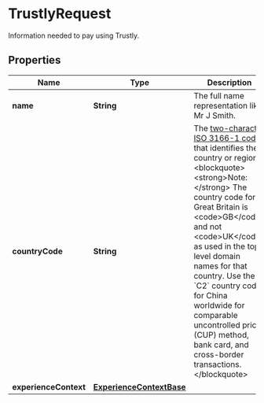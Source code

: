 

# TrustlyRequest

Information needed to pay using Trustly.

## Properties

| Name | Type | Description | Notes |
|------------ | ------------- | ------------- | -------------|
|**name** | **String** | The full name representation like Mr J Smith. |  |
|**countryCode** | **String** | The [two-character ISO 3166-1 code](https://raw.githubusercontent.com) that identifies the country or region.&lt;blockquote&gt;&lt;strong&gt;Note:&lt;/strong&gt; The country code for Great Britain is &lt;code&gt;GB&lt;/code&gt; and not &lt;code&gt;UK&lt;/code&gt; as used in the top-level domain names for that country. Use the &#x60;C2&#x60; country code for China worldwide for comparable uncontrolled price (CUP) method, bank card, and cross-border transactions.&lt;/blockquote&gt; |  |
|**experienceContext** | [**ExperienceContextBase**](ExperienceContextBase.md) |  |  [optional] |



